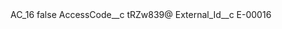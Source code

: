 <?xml version="1.0" encoding="UTF-8"?>
<CustomMetadata xmlns="http://soap.sforce.com/2006/04/metadata" xmlns:xsi="http://www.w3.org/2001/XMLSchema-instance" xmlns:xsd="http://www.w3.org/2001/XMLSchema">
    <label>AC_16</label>
    <protected>false</protected>
    <values>
        <field>AccessCode__c</field>
        <value xsi:type="xsd:string">tRZw839@</value>
    </values>
    <values>
        <field>External_Id__c</field>
        <value xsi:type="xsd:string">E-00016</value>
    </values>
</CustomMetadata>
